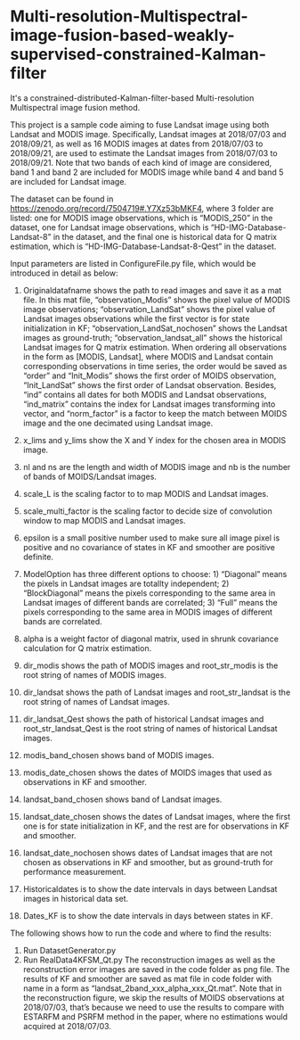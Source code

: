 # Multi-resolution-Multispectral-image-fusion-based-weakly-supervised-constrained-Kalman-filter
It's a constrained-distributed-Kalman-filter-based Multi-resolution Multispectral image fusion method.

This project is a sample code aiming to fuse Landsat image using both Landsat and MODIS image. Specifically, Landsat images at 2018/07/03 and 2018/09/21, as well as 16 MODIS images at dates from 2018/07/03 to 2018/09/21, are used to estimate the Landsat images from 2018/07/03 to 2018/09/21. Note that two bands of each kind of image are considered, band 1 and band 2 are included for MODIS image while band 4 and band 5 are included for Landsat image.

The dataset can be found in https://zenodo.org/record/7504719#.Y7Xz53bMKF4, where 3 folder are listed: one for MODIS image observations, which is “MODIS_250” in the dataset, one for Landsat image observations, which is “HD-IMG-Database-Landsat-8” in the dataset, and the final one is historical data for Q matrix estimation, which is “HD-IMG-Database-Landsat-8-Qest” in the dataset.

Input parameters are listed in ConfigureFile.py file, which would be introduced in detail as below:
 1) Originaldatafname shows the path to read images and save it as a mat file. In this mat file, “observation_Modis” shows the pixel value of MODIS image observations; “observation_LandSat” shows the pixel value of Landsat images observations while the first vector is for state initialization in KF; “observation_LandSat_nochosen” shows the Landsat images as ground-truth; “observation_landsat_all” shows the historical Landsat images for Q matrix estimation. When ordering all observations in the form as [MODIS, Landsat], where MODIS and Landsat contain corresponding observations in time series, the order would be saved as “order” and “Init_Modis” shows the first order of MOIDS observation, “Init_LandSat” shows the first order of Landsat observation. Besides, “ind” contains all dates for both MODIS and Landsat observations, “ind_matrix” contains the index for Landsat images transforming into vector, and “norm_factor” is a factor to keep the match between MOIDS image and the one decimated using Landsat image.
2) x_lims and y_lims show the X and Y index for the chosen area in MODIS image.

3) nl and ns are the length and width of MODIS image and nb is the number of bands of MOIDS/Landsat images.

4) scale_L is the scaling factor to to map MODIS and Landsat images.

5) scale_multi_factor is the scaling factor to decide size of convolution window to map MODIS and Landsat images.

6) epsilon is a small positive number used to make sure all image pixel is positive and no covariance of states in KF and smoother are positive definite.

7) ModelOption has three different options to choose: 1) “Diagonal” means the pixels in Landsat images are totallty independent; 2) “BlockDiagonal” means the pixels corresponding to the same area in Landsat images of different bands are correlated; 3) “Full” means the pixels corresponding to the same area in MODIS images of different bands are correlated.

8) alpha is a weight factor of diagonal matrix, used in shrunk covariance calculation for Q matrix estimation.

9) dir_modis shows the path of MODIS images and root_str_modis is the root string of names of MODIS images.

10) dir_landsat shows the path of Landsat images and root_str_landsat is the root string of names of Landsat images.

11) dir_landsat_Qest shows the path of historical Landsat images and root_str_landsat_Qest is the root string of names of historical Landsat images.

12) modis_band_chosen shows band of MODIS images. 

13) modis_date_chosen shows the dates of MOIDS images that used as observations in KF and smoother.

14) landsat_band_chosen shows band of Landsat images. 

15) landsat_date_chosen shows the dates of Landsat images, where the first one is for state initialization in KF, and the rest are for observations in KF and smoother.
16) landsat_date_nochosen shows dates of Landsat images that are not chosen as observations in KF and smoother, but as ground-truth for performance measurement.
17) Historicaldates is to show the date intervals in days between Landsat images in historical data set.
18) Dates_KF is to show the date intervals in days between states in KF.

The following shows how to run the code and where to find the results:
1)	Run DatasetGenerator.py 
2)	Run RealData4KFSM_Qt.py
The reconstruction images as well as the reconstruction error images are saved in the code folder as png file. The results of KF and smoother are saved as mat file in code folder with name in a form as “landsat_2band_xxx_alpha_xxx_Qt.mat”.
Note that in the reconstruction figure, we skip the results of MOIDS observations at 2018/07/03, that’s because we need to use the results to compare with ESTARFM and PSRFM method in the paper, where no estimations would acquired at 2018/07/03. 



